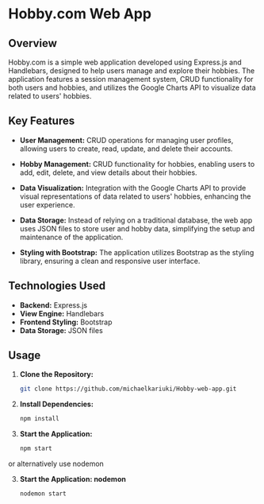 # Hobby.com Web App

## Overview

Hobby.com is a simple web application developed using Express.js and Handlebars, designed to help users manage and explore their hobbies. The application features a session management system, CRUD functionality for both users and hobbies, and utilizes the Google Charts API to visualize data related to users' hobbies.

## Key Features

- **User Management:** CRUD operations for managing user profiles, allowing users to create, read, update, and delete their accounts.

- **Hobby Management:** CRUD functionality for hobbies, enabling users to add, edit, delete, and view details about their hobbies.

- **Data Visualization:** Integration with the Google Charts API to provide visual representations of data related to users' hobbies, enhancing the user experience.

- **Data Storage:** Instead of relying on a traditional database, the web app uses JSON files to store user and hobby data, simplifying the setup and maintenance of the application.

- **Styling with Bootstrap:** The application utilizes Bootstrap as the styling library, ensuring a clean and responsive user interface.

## Technologies Used

- **Backend:** Express.js
- **View Engine:** Handlebars
- **Frontend Styling:** Bootstrap
- **Data Storage:** JSON files

## Usage

1. **Clone the Repository:**
   ```bash
   git clone https://github.com/michaelkariuki/Hobby-web-app.git

2. **Install Dependencies:**
   ```bash
   npm install

3. **Start the Application:**
   ```bash
   npm start

or alternatively use nodemon

3. **Start the Application: nodemon**
   ```bash
   nodemon start

